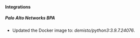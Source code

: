 #### Integrations
##### Palo Alto Networks BPA
- Updated the Docker image to: *demisto/python3:3.9.7.24076*.
